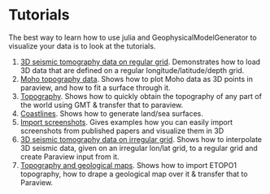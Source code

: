 # Tutorials

The best way to learn how to use julia and GeophysicalModelGenerator to visualize your data is to look at the tutorials.

1. [3D seismic tomography data on regular grid](./tutorial_load3DSeismicData.md). Demonstrates how to load 3D data that are defined on a regular longitude/latitude/depth grid.
2. [Moho topography data](./tutorial_MohoTopo.md). Shows how to plot Moho data as 3D points in paraview, and how to fit a surface through it.
3. [Topography](./tutorial_GMT_Topography.md). Shows how to quickly obtain the topography of any part of the world using GMT & transfer that to paraview.
4. [Coastlines](./tutorial_Coastlines.md). Shows how to generate land/sea surfaces.
5. [Import screenshots](./tutorial_Screenshot_To_Paraview.md). Gives examples how you can easily import screenshots from published papers and visualize them in 3D 
6. [3D seismic tomography data on irregular grid](./tutorial_loadirregular3DSeismicData.md). Shows how to interpolate 3D seismic data, given on an irregular lon/lat grid, to a regular grid and create Paraview input from it.
7. [Topography and geological maps](./man/tutorial_GMT_Topography_GeologicalMap.md). Shows how to import ETOPO1 topography, how to drape a geological map over it & transfer that to Paraview.
